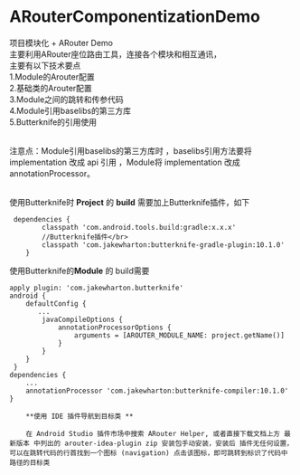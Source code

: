 # ARouterComponentizationDemo
项目模块化 + ARouter Demo</br>
主要利用ARouter座位路由工具，连接各个模块和相互通讯，</br>
主要有以下技术要点</br>
        1.Module的Arouter配置</br>
        2.基础类的Arouter配置</br>
        3.Module之间的跳转和传参代码</br>
        4.Module引用baselibs的第三方库</br>
        5.Butterknife的引用使用</br></br>

注意点：Module引用baselibs的第三方库时 ，baselibs引用方法要将 implementation 改成 api 引用
，Module将 implementation 改成 annotationProcessor。</br></br>

使用Butterknife时 **Project** 的 **build** 需要加上Butterknife插件，如下</br>
```
 dependencies {
        classpath 'com.android.tools.build:gradle:x.x.x'
        //Butterknife插件</br>
        classpath 'com.jakewharton:butterknife-gradle-plugin:10.1.0'
    }
 ```
使用Butterknife的**Module** 的 build需要
```
apply plugin: 'com.jakewharton.butterknife'
android {
    defaultConfig {
       ...
        javaCompileOptions {
            annotationProcessorOptions {
                arguments = [AROUTER_MODULE_NAME: project.getName()]
            }
        }
    }
 }
dependencies {
    ...
    annotationProcessor 'com.jakewharton:butterknife-compiler:10.1.0'
}
```

        **使用 IDE 插件导航到目标类 **

        在 Android Studio 插件市场中搜索 ARouter Helper, 或者直接下载文档上方 最新版本 中列出的 arouter-idea-plugin zip 安装包手动安装，安装后 插件无任何设置，可以在跳转代码的行首找到一个图标 (navigation) 点击该图标，即可跳转到标识了代码中路径的目标类

